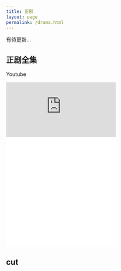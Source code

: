 ```yaml
---
title: 正剧
layout: page
permalink: /drama.html
---
```



有待更新...

## 正剧全集

Youtube

<div class="iframe-container"><iframe class="responsive-iframe" src="https://www.youtube.com/embed/-FHc_lZ6jJY" frameborder="no" allowfullscreen="true"> </iframe></div>

<div class="iframe-container"><iframe class="responsive-iframe" src="//player.bilibili.com/player.html?aid=838645625&bvid=BV1Hg4y1v7qd&cid=207342907&page=1" frameborder="no" allowfullscreen="true"> </iframe></div>

<div class="iframe-container">
<iframe class="responsive-iframe" src="//player.bilibili.com/player.html?aid=82312771&bvid=BV1wJ411j7ns&cid=140832040&page=1" frameborder="no" allowfullscreen="true"> </iframe>
</div>

## cut
